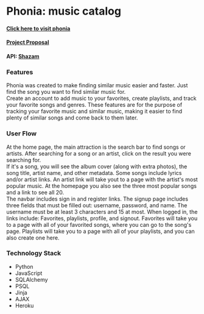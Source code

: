# Phonia: music catalog
#### [Click here to visit phonia][1]
#### [Project Proposal][2] 
#### API: [Shazam][3]

### Features
 Phonia was created to make finding similar music easier and faster. Just find the song you want to find similar music for.  
 Create an account to add music to your favorites, create playlists, and track your favorite songs and genres. These features are for the purpose of tracking your favorite music and similar music, making it easier to find plenty of similar songs and come back to them later.  

 ### User Flow
 At the home page, the main attraction is the search bar to find songs or artists. After searching for a song or an artist, click on the result you were searching for.  
 If it's a song, you will see the album cover (along with extra photos), the song title, artist name, and other metadata. Some songs include lyrics and/or artist links. An artist link will take yout to a page with the artist's most popular music. At the homepage you also see the three most popular songs and a link to see all 20.  
 The navbar includes sign in and register links. The signup page includes three fields that must be filled out: username, password, and name. The username must be at least 3 characters and 15 at most. When logged in, the links include: Favorites, playlists, profile, and signout. Favorites will take you to a page with all of your favorited songs, where you can go to the song's page. Playlists will take you to a page with all of your playlists, and you can also create one here.  
 
 ### Technology Stack
 - Python
 - JavaScript
 - SQLAlchemy
 - PSQL
 - Jinja
 - AJAX
 - Heroku
 
 [1]:http://phonia-music-catalog.herokuapp.com/
 [2]:https://docs.google.com/document/d/1kkm7ZZ44HlivQF0Tgr9BXKhP3XvFaiuw3gmqggLEnWA/edit?usp=sharing[2]
 [3]:https://rapidapi.com/apidojo/api/shazam?
